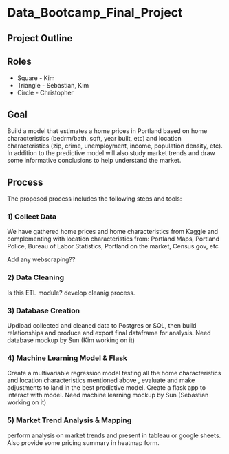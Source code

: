 # Data_Bootcamp_Final_Project

## Project Outline
## Roles 
* Square - Kim
* Triangle - Sebastian, Kim
* Circle - Christopher

## Goal
Build a model that estimates a home prices in Portland based on home characteristics (bedrm/bath, sqft, year built, etc) and location characteristics (zip, crime, unemployment, income, population density, etc). In addition to the predictive model will also study market trends and draw some informative conclusions to help understand the market. 

## Process
The proposed process includes the following steps and tools:

### 1) Collect Data
We have gathered home prices and home characteristics from Kaggle and complementing with location characteristics from: Portland Maps, Portland Police, Bureau of Labor Statistics, Portland on the market, Census.gov, etc

Add any webscraping??

### 2) Data Cleaning
Is this ETL module? develop cleanig process. 

### 3) Database Creation  
Updload collected and cleaned data to Postgres or SQL, then build relationships and produce and export final dataframe for analysis. Need database mockup by Sun (Kim working on it)

### 4) Machine Learning Model & Flask
Create a multivariable regression model testing all the home characteristics and location characteristics mentioned above , evaluate and make adjustments to land in the best predictive model. Create a flask app to interact with model. Need machine learning mockup by Sun (Sebastian working on it)

### 5) Market Trend Analysis & Mapping
perform analysis on market trends and present in tableau or google sheets. Also provide some pricing summary in heatmap form. 
